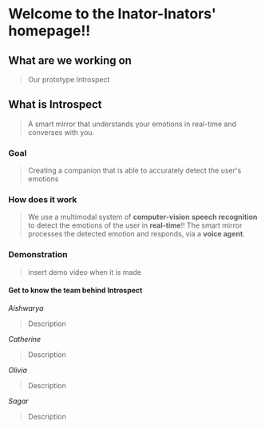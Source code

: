 # Welcome to the Inator-Inators' homepage!!

## What are we working on
>Our prototype Introspect

## What is Introspect
>A smart mirror that understands your emotions 
in real-time and converses with you.

### Goal
>Creating a companion that is able
>to accurately detect the user's emotions

### How does it work
>We use a multimodal system of **computer-vision**
>**speech recognition** to detect the emotions
>of the user in **real-time**!!
>The smart mirror processes the
>detected emotion and responds, via a 
>**voice agent**. 

### Demonstration
>insert demo video when it is made


#### Get to know the team behind Introspect

_Aishwarya_
>Description
![]()

_Catherine_
>Description
![]()

_Olivia_
>Description
![]()

_Sagar_
>Description
![]()
